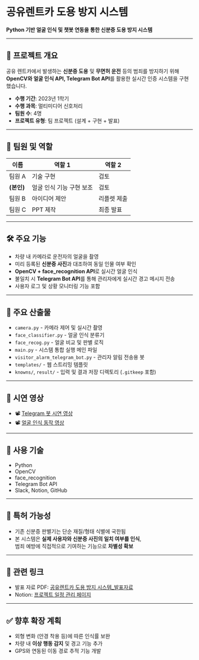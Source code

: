 # 공유렌트카 도용 방지 시스템

**Python 기반 얼굴 인식 및 챗봇 연동을 통한 신분증 도용 방지 시스템**

---

## 📌 프로젝트 개요

공유 렌트카에서 발생하는 **신분증 도용** 및 **무면허 운전** 등의 범죄를 방지하기 위해  
**OpenCV와 얼굴 인식 API, Telegram Bot API**를 활용한 실시간 인증 시스템을 구현했습니다.

- **수행 기간**: 2023년 1학기  
- **수행 과목**: 멀티미디어 신호처리  
- **팀원 수**: 4명  
- **프로젝트 유형**: 팀 프로젝트 (설계 + 구현 + 발표)

---

## 👤 팀원 및 역할

| 이름       | 역할 1                  | 역할 2                    |
|------------|--------------------------|----------------------------|
| 팀원 A     | 기술 구현                | 검토                       |
| **(본인)** | 얼굴 인식 기능 구현 보조 | 검토                       |
| 팀원 B     | 아이디어 제안            | 리플렛 제출                |
| 팀원 C     | PPT 제작                 | 최종 발표                  |

---

## 🛠️ 주요 기능

- 차량 내 카메라로 운전자의 얼굴을 촬영
- 미리 등록된 **신분증 사진**과 대조하여 동일 인물 여부 확인
- **OpenCV + face_recognition API**로 실시간 얼굴 인식
- 불일치 시 **Telegram Bot API**를 통해 관리자에게 실시간 경고 메시지 전송
- 사용자 로그 및 상황 모니터링 기능 포함

---

## 📂 주요 산출물

- `camera.py` - 카메라 제어 및 실시간 촬영
- `face_classifier.py` - 얼굴 인식 분류기
- `face_recog.py` - 얼굴 비교 및 판별 로직
- `main.py` - 시스템 통합 실행 메인 파일
- `visitor_alarm_telegram_bot.py` - 관리자 알림 전송용 봇
- `templates/` - 웹 스트리밍 템플릿
- `knowns/`, `result/` - 입력 및 결과 저장 디렉토리 (`.gitkeep` 포함)

---

## 🎥 시연 영상

- 📽️ [Telegram 봇 시연 영상](https://youtube.com/shorts/Ox8f2rt5Z0U?feature=share)
- 📽️ [얼굴 인식 동작 영상](https://youtube.com/shorts/UaI0TedMhJQ?feature=share)

---

## 🧠 사용 기술

- Python  
- OpenCV  
- face_recognition  
- Telegram Bot API  
- Slack, Notion, GitHub

---

## 🔐 특허 가능성

- 기존 신분증 판별기는 단순 재질/형태 식별에 국한됨
- 본 시스템은 **실제 사용자와 신분증 사진의 일치 여부를 인식**,  
  범죄 예방에 직접적으로 기여하는 기능으로 **차별성 확보**

---

## 📎 관련 링크

- 발표 자료 PDF: [공유렌트카 도용 방지 시스템_발표자료](https://github.com/Kim-geun-woo/Rental-Car-Theft-Prevention-System-Project/blob/main/docs/%EB%A9%80%ED%8B%B0%EB%AF%B8%EB%94%94%EC%96%B4%EC%8B%A0%ED%98%B8%EC%B2%98%EB%A6%AC_TEAM_ARMY_TIGER_%EC%B5%9C%EC%A2%85%EB%B0%9C%ED%91%9C.pdf)
- Notion: [프로젝트 일정 관리 페이지](https://picturesque-lunch-045.notion.site/306b2b04d5ae40ae8d0092c35cc3ad56?v=8ba4b28f5f594e75a6016985db4b8941&pvs=74)

---

## ✅ 향후 확장 계획

- 외형 변화 (안경 착용 등)에 따른 인식률 보완
- 차량 내 **이상 행동 감지** 및 경고 기능 추가
- GPS와 연동된 이동 경로 추적 기능 개발
